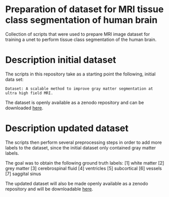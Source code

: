 # Preparation of dataset for MRI tissue class segmentation of human brain
Collection of scripts that were used to prepare MRI image dataset for training
a unet to perform tissue class segmentation of the human brain.

# Description initial dataset
The scripts in this repository take as a starting point the following, initial data set:
```
Dataset: A scalable method to improve gray matter segmentation at ultra high field MRI.
```

The dataset is openly available as a zenodo repository and can be downloaded [here](https://zenodo.org/record/1117858).


# Description updated dataset
The scripts then perform several preprocessing steps in order to add more labels to the
dataset, since the initial dataset only contained gray matter labels.

The goal was to obtain the following ground truth labels:
[1] white matter
[2] grey matter
[3] cerebrospinal fluid
[4] ventricles
[5] subcortical
[6] vessels
[7] saggital sinus

The updated dataset will also be made openly available as a zenodo repository and will be downloadable [here](https://zenodo.org/record/3401388).
